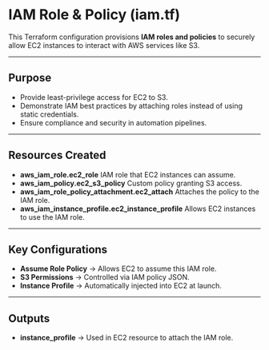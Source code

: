 # IAM Role & Policy (iam.tf)

This Terraform configuration provisions **IAM roles and policies** to securely allow EC2 instances to interact with AWS services like S3.

---

## Purpose

* Provide least-privilege access for EC2 to S3.
* Demonstrate IAM best practices by attaching roles instead of using static credentials.
* Ensure compliance and security in automation pipelines.

---

## Resources Created

* **aws\_iam\_role.ec2\_role**
  IAM role that EC2 instances can assume.
* **aws\_iam\_policy.ec2\_s3\_policy**
  Custom policy granting S3 access.
* **aws\_iam\_role\_policy\_attachment.ec2\_attach**
  Attaches the policy to the IAM role.
* **aws\_iam\_instance\_profile.ec2\_instance\_profile**
  Allows EC2 instances to use the IAM role.

---

## Key Configurations

* **Assume Role Policy** → Allows EC2 to assume this IAM role.
* **S3 Permissions** → Controlled via IAM policy JSON.
* **Instance Profile** → Automatically injected into EC2 at launch.

---

## Outputs

* **instance\_profile** → Used in EC2 resource to attach the IAM role.
